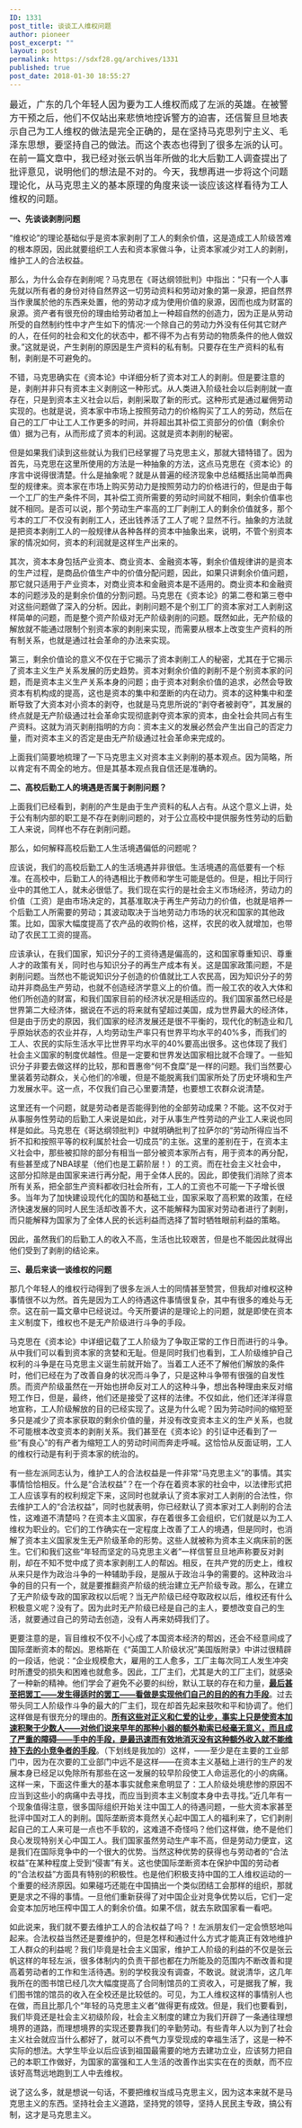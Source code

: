 ```yaml
---
ID: 1331
post_title: 谈谈工人维权问题
author: pioneer
post_excerpt: ""
layout: post
permalink: https://sdxf28.gq/archives/1331
published: true
post_date: 2018-01-30 18:55:27
---
```

<span style="font-size: medium;">最近，广东的几个年轻人因为要为工人维权而成了左派的英雄。在被警方干预之后，他们不仅站出来悲愤地控诉警方的迫害，还信誓旦旦地表示自己为工人维权的做法是完全正确的，是在坚持马克思列宁主义、毛泽东思想，要坚持自己的做法。而这个表态也得到了很多左派的认可。在前一篇文章中，我已经对张云帆当年所做的北大后勤工人调查提出了批评意见，说明他们的想法是不对的。今天，我想再进一步将这个问题理论化，从马克思主义的基本原理的角度来谈一谈应该这样看待为工人维权的问题。

<strong>一、先谈谈剥削问题</strong>

“维权论”的理论基础似乎是资本家剥削了工人的剩余价值，这是造成工人阶级苦难的根本原因，因此就要组织工人去和资本家做斗争，让资本家减少对工人的剥削，维护工人的合法权益。

那么，为什么会存在剥削呢？马克思在《哥达纲领批判》中指出：“只有一个人事先就以所有者的身份对待自然界这一切劳动资料和劳动对象的第一泉源，把自然界当作隶属於他的东西来处置，他的劳动才成为使用价值的泉源，因而也成为财富的泉源。资产者有很充份的理由给劳动者加上一种超自然的创造力，因为正是从劳动所受的自然制约性中才产生如下的情况∶一个除自己的劳动力外没有任何其它财产的人，在任何的社会和文化的状态中，都不得不为占有劳动的物质条件的他人做奴隶。”这就是说，产生剥削的原因是生产资料的私有制。只要存在生产资料的私有制，剥削是不可避免的。

不错，马克思确实在《资本论》中详细分析了资本对工人的剥削。但是要注意的是，剥削并非只有资本主义剥削这一种形式。从人类进入阶级社会以后剥削就一直存在，只是到资本主义社会以后，剥削采取了新的形式。这种形式是通过雇佣劳动实现的。也就是说，资本家中市场上按照劳动力的价格购买了工人的劳动，然后在自己的工厂中让工人工作更多的时间，并将超出其补偿工资部分的价值（剩余价值）据为己有，从而形成了资本的利润。这就是资本剥削的秘密。

但是如果我们读到这些就认为我们已经掌握了马克思主义，那就大错特错了。因为首先，马克思在这里所使用的方法是一种抽象的方法，这点马克思在《资本论》的序言中说得很清楚。什么是抽象呢？就是从普遍的经济现象中总结概括出简单而典型的规律来。资本家在市场上购买劳动力是按照劳动力的价格进行的，但是由于每一个工厂的生产条件不同，其补偿工资所需要的劳动时间就不相同，剩余价值率也就不相同。是否可以说，那个劳动生产率高的工厂剥削工人的剩余价值就多，那个亏本的工厂不仅没有剥削工人，还出钱养活了工人了呢？显然不行。抽象的方法就是把资本剥削工人的一般规律从各种各样的资本中抽象出来，说明，不管个别资本家的情况如何，资本的利润就是这样生产出来的。

其次，资本本身包括产业资本、商业资本、金融资本等，剩余价值规律讲的是资本的生产过程，是商品价值生产中的价值分配问题，因此，如果只讲剩余价值问题，那它就只适用于产业资本，对商业资本和金融资本是不适用的。商业资本和金融资本的问题涉及的是剩余价值的分割问题。马克思在《资本论》的第二卷和第三卷中对这些问题做了深入的分析。因此，剥削问题不是个别工厂的资本家对工人剥削这样简单的问题，而是整个资产阶级对无产阶级剥削的问题。既然如此，无产阶级的解放就不能通过限制个别资本家的剥削来实现，而需要从根本上改变生产资料的所有制关系，也就是通过社会革命的办法来实现。

第三，剩余价值论的意义不仅在于它揭示了资本剥削工人的秘密，尤其在于它揭示了资本主义生产关系发展的历史趋势。资本对剩余价值的剥削不是个别资本家的问题，而是资本主义生产关系本身的问题；由于资本对剩余价值的追求，必然会导致资本有机构成的提高，这也是资本的集中和垄断的内在动力。资本的这种集中和垄断导致了大资本对小资本的剥夺，也就是马克思所说的“剥夺者被剥夺”，其发展的终点就是无产阶级通过社会革命实现彻底剥夺资本家的资本，由全社会共同占有生产资料。这就为消灭剥削指明的方向：资本主义的发展必然会产生出自己的否定力量，而对资本主义的否定是由无产阶级通过社会革命来完成的。

上面我们简要地梳理了一下马克思主义对资本主义剥削的基本观点。因为简略，所以肯定有不周全的地方。但是其基本观点我自信还是准确的。


<strong>二、高校后勤工人的境遇是否属于剥削问题？</strong>

上面我们已经看到，剥削的产生是由于生产资料的私人占有。从这个意义上讲，处于公有制内部的职工是不存在剥削问题的，对于公立高校中提供服务性劳动的后勤工人来说，同样也不存在剥削问题。

那么，如何解释高校后勤工人生活境遇偏低的问题呢？

应该说，我们的高校后勤工人的生活境遇并非很低。生活境遇的高低要有一个标准。在高校中，后勤工人的待遇相比于教师和学生可能是低的。但是，相比于同行业中的其他工人，就未必很低了。我们现在实行的是社会主义市场经济，劳动力的价值（工资）是由市场决定的，其基准取决于再生产劳动力的价值，也就是培养一个后勤工人所需要的劳动；其波动取决于当地劳动力市场的状况和国家的其他政策。比如，国家大幅度提高了农产品的收购价格，这样，农民的收入就增加，也带动了农民工工资的提高。

应该承认，在我们国家，知识分子的工资待遇是偏高的，这和国家尊重知识、尊重人才的政策有关，同时也与知识分子的再生产成本有关。这是国家政策问题，不是剥削问题。当然也不能说知识分子创造的价值就比工人农民高，因为知识分子的劳动并非商品生产劳动，也就不创造经济学意义上的价值。而一般工农的收入大体和他们所创造的财富，和我们国家目前的经济状况是相适应的。我们国家虽然已经是世界第二大经济体，据说在不远的将来就有望超过美国，成为世界最大的经济体，但是由于历史的原因，我们国家的经济发展还是很不平衡的，现代化的制造业和几乎原始状态的农业并存，人均劳动生产率只有世界平均水平的40%多，而我们的工人、农民的实际生活水平比世界平均水平的40%要高出很多。这也体现了我们社会主义国家的制度优越性。但是一定要和世界发达国家相比就不合理了。一些知识分子非要去做这样的比较，那和晋惠帝“何不食糜”是一样的问题。我们当然要心里装着劳动群众，关心他们的冷暖，但是不能脱离我们国家所处了历史环境和生产力发展水平。这一点，不仅我们自己心里要清楚，也要想工农群众说清楚。

这里还有一个问题，就是劳动者是否能得到他的全部劳动成果？不能。这不仅对于从事服务性劳动的后勤工人来说是如此，对于从事生产性劳动的产业工人来说也同样是如此。马克思在《哥达纲领批判》中就明确批判了拉萨尔的“劳动所得应当不折不扣和按照平等的权利属於社会一切成员”的主张。这里的差别在于，在资本主义社会中，那些被扣除的部分有相当一部分被资本家所占有，用于资本的再分配，有些甚至成了NBA球星（他们也是工薪阶层！）的工资。而在社会主义社会中，这部分扣除是由国家来进行再分配，用于全体人民的。因此，即使我们消除了资本所有关系，把全部生产资料都收归社会所有，工人的工资也不可能一下子增长很多。当年为了加快建设现代化的国防和基础工业，国家采取了高积累的政策，在经济快速发展的同时人民生活却改善不大，这不能解释为国家对劳动者进行了剥削，而只能解释为国家为了全体人民的长远利益而选择了暂时牺牲眼前利益的策略。

因此，虽然我们的后勤工人的收入不高，生活也比较艰苦，但是也不能因此就得出他们受到了剥削的结论来。


<strong>三、最后来谈一谈维权的问题</strong>

那几个年轻人的维权行动得到了很多左派人士的同情甚至赞赏，但我却对维权这种事情很不以为然。首先是因为工人的待遇这件事情很复杂，其中有很多的难处与无奈。这在前一篇文章中已经说过。今天所要讲的是理论上的问题，就是即使在资本主义制度下，维权也不是无产阶级进行斗争的手段。

马克思在《资本论》中详细记载了工人阶级为了争取正常的工作日而进行的斗争。从中我们可以看到资本家的贪婪和无耻。但是同时我们也看到，工人阶级维护自己权利的斗争是在马克思主义诞生前就开始了。当着工人还不了解他们解放的条件时，他们已经在为了改善自身的状况而斗争了，只是这种斗争带有很强的自发性质。而资产阶级虽然在一开始也拼命反对工人的这种斗争，想出各种理由来反对缩短工作日，但是，最终，他们还是接受了这样的法律。不仅如此，他们还洋洋得意地宣称，工人阶级解放的目的已经实现了。这是为什么呢？因为劳动时间的缩短至多只是减少了资本家获取的剩余价值的量，并没有改变资本主义的生产关系，也就不可能根本改变资本的剥削关系。我们甚至在《资本论》的引证中还看到了一些“有良心”的有产者为缩短工人的劳动时间而奔走呼喊。这恰恰从反面证明，工人的维权行动是有利于资本家的统治的。

有一些左派同志认为，维护工人的合法权益是一件非常“马克思主义”的事情。其实事情恰恰相反。什么是“合法权益”？在一个存在着资本家的社会中，以法律形式把工人应该享有的权利规定下来，这同时也就承认了资本家对工人剥削的合法性，你去维护工人的“合法权益”，同时也就表明，你已经默认了资本家对工人剥削的合法性，这难道不清楚吗？在资本主义国家，存在着很多工会组织，它们就是以为工人维权为职业的。它们的工作确实在一定程度上改善了工人的境遇，但是同时，也消解了资本主义国家发生无产阶级革命的形势。这些人就被称为资本主义病床前的医生。它们和我们这些“年轻而坚定的马克思主义者”一样信誓旦旦地声称要反对剥削，却在不知不觉中成了资本家剥削工人的帮凶。相反，在共产党的历史上，维权从来只是作为政治斗争的一种辅助手段，是服从于政治斗争的需要的。这种政治斗争的目的只有一个，就是要推翻资产阶级的统治建立无产阶级专政。那么，在建立了无产阶级专政的国家政权以后呢？当无产阶级已经夺取政权以后，维权还有什么积极意义呢？没有了。因为此时无产阶级已经是自己的主人，要想改变自己的生活，就要通过自己的劳动去创造，没有人再来妨碍我们了。

更要注意的是，盲目维权不仅不小心成了本国资本经济的帮凶，还会不经意间成了国际垄断资本的帮凶。恩格斯在《“英国工人阶级状况”美国版附录》中讲过很精辟的一段话，他说：“企业规模愈大，雇用的工人愈多，工厂主每次同工人发生冲突时所遭受的损失和困难也就愈多。因此，工厂主们，尤其是大的工厂主们，就感染了一种新的精神。他们学会了避免不必要的纠纷，默认工联的存在和力量，<u><strong>最后甚至把罢工——发生得适时的罢工——看做是实现他们自己的目的的有力手段</strong></u>。过去带头同工人阶级作斗争的最大的厂主们，现在却首先起来鼓吹和平和协调了。他们这样做是有很充分的理由的。<u><strong>所有这些对正义和仁爱的让步，事实上只是使资本加速积聚于少数人——对他们说来早年的那种小器的额外勒索已经毫无意义，而且成了严重的障碍——手中的手段，是最迅速而有效地消灭没有这种额外收入就不能维持下去的小竞争者的手段</strong></u>。（下划线是我加的）这样，——至少是在主要的工业部门中，因为在次要的工业部门中远不是这样——在资本主义基础上进行的生产的发展本身已经足以免除所有那些在这一发展的较早阶段使工人命运恶化的小的病痛。这样一来，下面这件重大的基本事实就愈来愈明显了：工人阶级处境悲惨的原因不应当到这些小的病痛中去寻找，而应当到资本主义制度本身中去寻找。”近几年有一个现象值得注意，很多国际组织开始关注中国工人的待遇问题，一些大资本家甚至批评中国对工人的剥削。国际垄断资本竟然关心起中国工人的福利来了，它们剥削起自己的工人来可是一点也不手软的，这难道不奇怪吗？他们这样做，绝不是他们良心发现特别关心中国工人。我们国家虽然劳动生产率不高，但是劳动力便宜，这是我们在国际竞争中的一个很大的优势。当然这种优势的获得也与劳动者的“合法权益”在某种程度上受到“侵害”有关。这也使国际垄断资本在保护中国的劳动者的“合法权益”方面具有特别的积极性。也是他们积极支持中国的工人维权运动的一个重要的经济原因。如果碰巧还能在中国搞出一个类似团结工会那样的组织，那就更是求之不得的事情。一旦他们重新获得了对中国企业对竞争优势以后，它们一定会变本加厉地压榨中国工人的剩余价值。如果不信，就去东欧国家看一看吧。

如此说来，我们就不要去维护工人的合法权益了吗？！左派朋友们一定会愤怒地叫起来。合法权益当然还是要维护的，但是怎样和通过什么方式才能真正有效地维护工人群众的利益呢？我们毕竟是社会主义国家，维护工人阶级的利益的不仅是张云帆这样的年轻左派，很多体制内的负责干部也都在力所能及的范围内不断改善和提高着劳动者的工作和生活待遇。别的学校我没有调查，不敢说。就说清华，这几年我所在的图书馆已经几次大幅度提高了合同制馆员的工资收入，可是据我了解，我们图书馆的馆员的收入在全校还是比较低的。可见，为工人维权这样的事情别人也在做，而且比那几个“年轻的马克思主义者”做得更有成效。但是，我们也要看到，我们毕竟还是社会主义初级阶段，社会主义制度的建立为我们开辟了一条通往理想境界的道路，而理想境界的实现还要靠我们的辛勤劳动。有些青年人以为到了社会主义社会就应当什么都好了，就可以不费气力享受现成的幸福生活了，这是一种不实际的想法。大学生毕业以后应该到祖国最需要的地方去建功立业，应该努力把自己的本职工作做好，为国家的富强和工人生活的改善作出实实在在的贡献，而不应该好高骛远地跑到工人中去维权。

说了这么多，就是想说一句话，不要把维权当成马克思主义，因为这本来就不是马克思主义的东西。坚持社会主义道路，坚持党的领导，坚持人民民主专政，搞公有制，这才是马克思主义。</span>